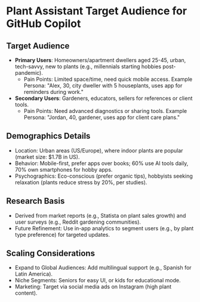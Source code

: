 # Plant Assistant Target Audience for GitHub Copilot

## Target Audience
- **Primary Users**: Homeowners/apartment dwellers aged 25-45, urban, tech-savvy, new to plants (e.g., millennials starting hobbies post-pandemic).
  - Pain Points: Limited space/time, need quick mobile access. Example Persona: "Alex, 30, city dweller with 5 houseplants, uses app for reminders during work."
- **Secondary Users**: Gardeners, educators, sellers for references or client tools.
  - Pain Points: Need advanced diagnostics or sharing tools. Example Persona: "Jordan, 40, gardener, uses app for client care plans."

## Demographics Details
- Location: Urban areas (US/Europe), where indoor plants are popular (market size: $1.7B in US).
- Behavior: Mobile-first, prefer apps over books; 60% use AI tools daily, 70% own smartphones for hobby apps.
- Psychographics: Eco-conscious (prefer organic tips), hobbyists seeking relaxation (plants reduce stress by 20%, per studies).

## Research Basis
- Derived from market reports (e.g., Statista on plant sales growth) and user surveys (e.g., Reddit gardening communities).
- Future Refinement: Use in-app analytics to segment users (e.g., by plant type preference) for targeted updates.

## Scaling Considerations
- Expand to Global Audiences: Add multilingual support (e.g., Spanish for Latin America).
- Niche Segments: Seniors for easy UI, or kids for educational mode.
- Marketing: Target via social media ads on Instagram (high plant content).